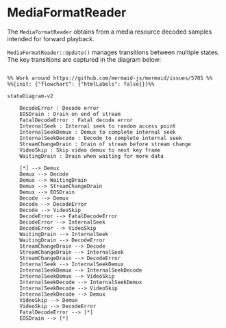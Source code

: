 # MediaFormatReader

The `MediaFormatReader` obtains from a media resource decoded samples intended
for forward playback.

`MediaFormatReader::Update()` manages transitions between multiple states.
The key transitions are captured in the diagram below:
```{mermaid}

%% Work around https://github.com/mermaid-js/mermaid/issues/5785 %%
%%{init: {"flowchart": {"htmlLabels": false}}}%%

stateDiagram-v2

    DecodeError : Decode error
    EOSDrain : Drain on end of stream
    FatalDecodeError : Fatal decode error
    InternalSeek : Internal seek to random access point
    InternalSeekDemux : Demux to complete internal seek
    InternalSeekDecode : Decode to complete internal seek
    StreamChangeDrain : Drain of stream before stream change
    VideoSkip : Skip video demux to next key frame
    WaitingDrain : Drain when waiting for more data

    [*] --> Demux
    Demux --> Decode
    Demux --> WaitingDrain
    Demux --> StreamChangeDrain
    Demux --> EOSDrain
    Decode --> Demux
    Decode --> DecodeError
    Decode --> VideoSkip
    DecodeError --> FatalDecodeError
    DecodeError --> InternalSeek
    DecodeError --> VideoSkip
    WaitingDrain --> InternalSeek
    WaitingDrain --> DecodeError
    StreamChangeDrain --> Decode
    StreamChangeDrain --> InternalSeek
    StreamChangeDrain --> DecodeError
    InternalSeek --> InternalSeekDemux
    InternalSeekDemux --> InternalSeekDecode
    InternalSeekDemux --> VideoSkip
    InternalSeekDecode --> InternalSeekDemux
    InternalSeekDecode --> VideoSkip
    InternalSeekDecode --> Demux
    VideoSkip --> Demux
    VideoSkip --> DecodeError
    FatalDecodeError --> [*]
    EOSDrain --> [*]
```
